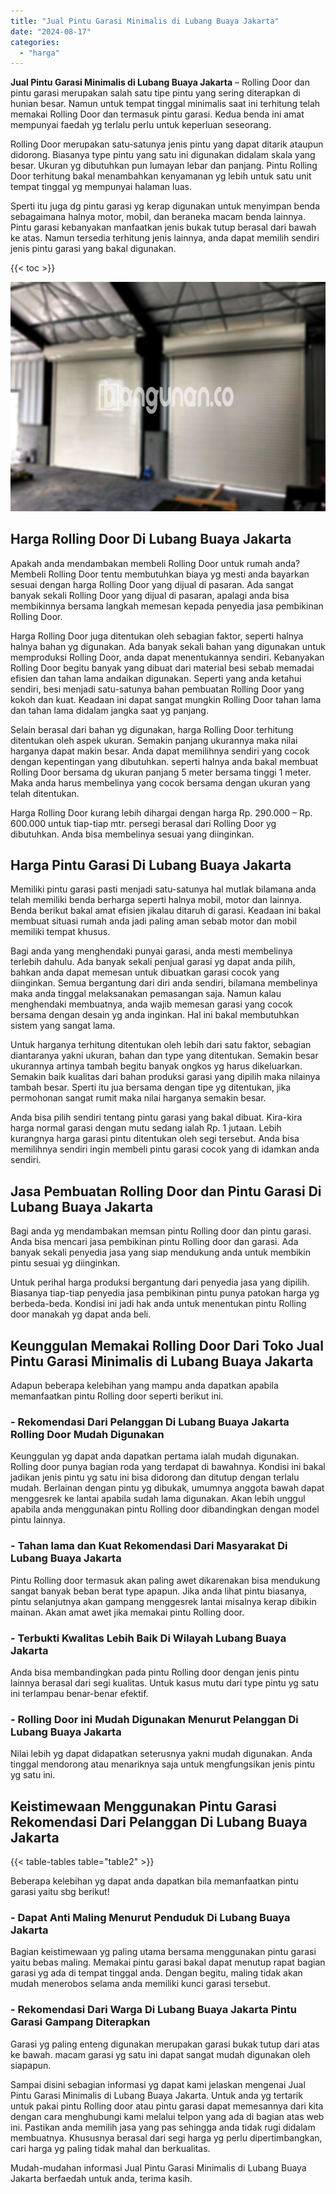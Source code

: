 ```yaml
---
title: "Jual Pintu Garasi Minimalis di Lubang Buaya Jakarta"
date: "2024-08-17"
categories: 
  - "harga"
---
```


**Jual Pintu Garasi Minimalis di Lubang Buaya Jakarta** – Rolling Door dan pintu garasi merupakan salah satu tipe pintu yang sering diterapkan di hunian besar. Namun untuk tempat tinggal minimalis saat ini terhitung telah memakai Rolling Door dan termasuk pintu garasi. Kedua benda ini amat mempunyai faedah yg terlalu perlu untuk keperluan seseorang.

Rolling Door merupakan satu-satunya jenis pintu yang dapat ditarik ataupun didorong. Biasanya type pintu yang satu ini digunakan didalam skala yang besar. Ukuran yg dibutuhkan pun lumayan lebar dan panjang. Pintu Rolling Door terhitung bakal menambahkan kenyamanan yg lebih untuk satu unit tempat tinggal yg mempunyai halaman luas.

Sperti itu juga dg pintu garasi yg kerap digunakan untuk menyimpan benda sebagaimana halnya motor, mobil, dan beraneka macam benda lainnya. Pintu garasi kebanyakan manfaatkan jenis bukak tutup berasal dari bawah ke atas. Namun tersedia terhitung jenis lainnya, anda dapat memilih sendiri jenis pintu garasi yang bakal digunakan.

{{< toc >}}

![Jual Pintu Garasi Minimalis di Lubang Buaya Jakarta](/images/pintu-garasi-58.png)

## Harga Rolling Door Di Lubang Buaya Jakarta

Apakah anda mendambakan membeli Rolling Door untuk rumah anda? Membeli Rolling Door tentu membutuhkan biaya yg mesti anda bayarkan sesuai dengan harga Rolling Door yang dijual di pasaran. Ada sangat banyak sekali Rolling Door yang dijual di pasaran, apalagi anda bisa membikinnya bersama langkah memesan kepada penyedia jasa pembikinan Rolling Door.

Harga Rolling Door juga ditentukan oleh sebagian faktor, seperti halnya halnya bahan yg digunakan. Ada banyak sekali bahan yang digunakan untuk memproduksi Rolling Door, anda dapat menentukannya sendiri. Kebanyakan Rolling Door begitu banyak yang dibuat dari material besi sebab memadai efisien dan tahan lama andaikan digunakan. Seperti yang anda ketahui sendiri, besi menjadi satu-satunya bahan pembuatan Rolling Door yang kokoh dan kuat. Keadaan ini dapat sangat mungkin Rolling Door tahan lama dan tahan lama didalam jangka saat yg panjang.

Selain berasal dari bahan yg digunakan, harga Rolling Door terhitung ditentukan oleh aspek ukuran. Semakin panjang ukurannya maka nilai harganya dapat makin besar. Anda dapat memilihnya sendiri yang cocok dengan kepentingan yang dibutuhkan. seperti halnya anda bakal membuat Rolling Door bersama dg ukuran panjang 5 meter bersama tinggi 1 meter. Maka anda harus membelinya yang cocok bersama dengan ukuran yang telah ditentukan.

Harga Rolling Door kurang lebih dihargai dengan harga Rp. 290.000 – Rp. 600.000 untuk tiap-tiap mtr. persegi berasal dari Rolling Door yg dibutuhkan. Anda bisa membelinya sesuai yang diinginkan.

## Harga Pintu Garasi Di Lubang Buaya Jakarta

Memiliki pintu garasi pasti menjadi satu-satunya hal mutlak bilamana anda telah memiliki benda berharga seperti halnya mobil, motor dan lainnya. Benda berikut bakal amat efisien jikalau ditaruh di garasi. Keadaan ini bakal membuat situasi rumah anda jadi paling aman sebab motor dan mobil memiliki tempat khusus.

Bagi anda yang menghendaki punyai garasi, anda mesti membelinya terlebih dahulu. Ada banyak sekali penjual garasi yg dapat anda pilih, bahkan anda dapat memesan untuk dibuatkan garasi cocok yang diinginkan. Semua bergantung dari diri anda sendiri, bilamana membelinya maka anda tinggal melaksanakan pemasangan saja. Namun kalau menghendaki membuatnya, anda wajib memesan garasi yang cocok bersama dengan desain yg anda inginkan. Hal ini bakal membutuhkan sistem yang sangat lama.

Untuk harganya terhitung ditentukan oleh lebih dari satu faktor, sebagian diantaranya yakni ukuran, bahan dan type yang ditentukan. Semakin besar ukurannya artinya tambah begitu banyak ongkos yg harus dikeluarkan. Semakin baik kualitas dari bahan produksi garasi yang dipilih maka nilainya tambah besar. Sperti itu jua bersama dengan tipe yg ditentukan, jika permohonan sangat rumit maka nilai harganya semakin besar.

Anda bisa pilih sendiri tentang pintu garasi yang bakal dibuat. Kira-kira harga normal garasi dengan mutu sedang ialah Rp. 1 jutaan. Lebih kurangnya harga garasi pintu ditentukan oleh segi tersebut. Anda bisa memilihnya sendiri ingin membeli pintu garasi cocok yang di idamkan anda sendiri.

## Jasa Pembuatan Rolling Door dan Pintu Garasi Di Lubang Buaya Jakarta

Bagi anda yg mendambakan memsan pintu Rolling door dan pintu garasi. Anda bisa mencari jasa pembikinan pintu Rolling door dan garasi. Ada banyak sekali penyedia jasa yang siap mendukung anda untuk membikin pintu sesuai yg diinginkan.

Untuk perihal harga produksi bergantung dari penyedia jasa yang dipilih. Biasanya tiap-tiap penyedia jasa pembikinan pintu punya patokan harga yg berbeda-beda. Kondisi ini jadi hak anda untuk menentukan pintu Rolling door manakah yg dapat anda beli.

## Keunggulan Memakai Rolling Door Dari Toko Jual Pintu Garasi Minimalis di Lubang Buaya Jakarta

Adapun beberapa kelebihan yang mampu anda dapatkan apabila memanfaatkan pintu Rolling door seperti berikut ini.

### \- Rekomendasi Dari Pelanggan Di Lubang Buaya Jakarta Rolling Door Mudah Digunakan

Keunggulan yg dapat anda dapatkan pertama ialah mudah digunakan. Rolling door punya bagian roda yang terdapat di bawahnya. Kondisi ini bakal jadikan jenis pintu yg satu ini bisa didorong dan ditutup dengan terlalu mudah. Berlainan dengan pintu yg dibukak, umumnya anggota bawah dapat menggesrek ke lantai apabila sudah lama digunakan. Akan lebih unggul apabila anda menggunakan pintu Rolling door dibandingkan dengan model pintu lainnya.

### \- Tahan lama dan Kuat Rekomendasi Dari Masyarakat Di Lubang Buaya Jakarta

Pintu Rolling door termasuk akan paling awet dikarenakan bisa mendukung sangat banyak beban berat type apapun. Jika anda lihat pintu biasanya, pintu selanjutnya akan gampang menggesrek lantai misalnya kerap dibikin mainan. Akan amat awet jika memakai pintu Rolling door.

### \- Terbukti Kwalitas Lebih Baik Di Wilayah Lubang Buaya Jakarta

Anda bisa membandingkan pada pintu Rolling door dengan jenis pintu lainnya berasal dari segi kualitas. Untuk kasus mutu dari type pintu yg satu ini terlampau benar-benar efektif.

### \- Rolling Door ini Mudah Digunakan Menurut Pelanggan Di Lubang Buaya Jakarta

Nilai lebih yg dapat didapatkan seterusnya yakni mudah digunakan. Anda tinggal mendorong atau menariknya saja untuk mengfungsikan jenis pintu yg satu ini.

## Keistimewaan Menggunakan Pintu Garasi Rekomendasi Dari Pelanggan Di Lubang Buaya Jakarta

{{< table-tables table="table2" >}}

Beberapa kelebihan yg dapat anda dapatkan bila memanfaatkan pintu garasi yaitu sbg berikut!

### \- Dapat Anti Maling Menurut Penduduk Di Lubang Buaya Jakarta

Bagian keistimewaan yg paling utama bersama menggunakan pintu garasi yaitu bebas maling. Memakai pintu garasi bakal dapat menutup rapat bagian garasi yg ada di tempat tinggal anda. Dengan begitu, maling tidak akan mudah menerobos selama anda memiliki kunci garasi tersebut.

### \- Rekomendasi Dari Warga Di Lubang Buaya Jakarta Pintu Garasi Gampang Diterapkan

Garasi yg paling enteng digunakan merupakan garasi bukak tutup dari atas ke bawah. macam garasi yg satu ini dapat sangat mudah digunakan oleh siapapun.

Sampai disini sebagian informasi yg dapat kami jelaskan mengenai Jual Pintu Garasi Minimalis di Lubang Buaya Jakarta. Untuk anda yg tertarik untuk pakai pintu Rolling door atau pintu garasi dapat memesannya dari kita dengan cara menghubungi kami melalui telpon yang ada di bagian atas web ini. Pastikan anda memilih jasa yang pas sehingga anda tidak rugi didalam membuatnya. Khususnya berasal dari segi harga yg perlu dipertimbangkan, cari harga yg paling tidak mahal dan berkualitas.

Mudah-mudahan informasi Jual Pintu Garasi Minimalis di Lubang Buaya Jakarta berfaedah untuk anda, terima kasih.
